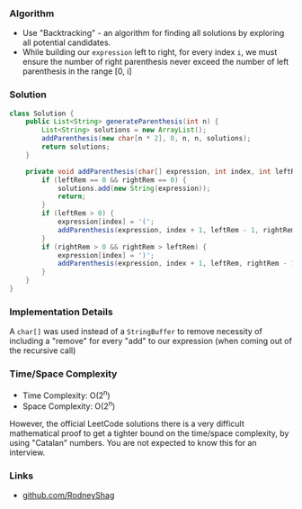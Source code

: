 ### Algorithm

- Use "Backtracking" - an algorithm for finding all solutions by exploring all potential candidates.
- While building our `expression` left to right, for every index `i`, we must ensure the number of right parenthesis never exceed the number of left parenthesis in the range [0, i]

### Solution

```java
class Solution {
    public List<String> generateParenthesis(int n) {
        List<String> solutions = new ArrayList();
        addParenthesis(new char[n * 2], 0, n, n, solutions);
        return solutions;
    }

    private void addParenthesis(char[] expression, int index, int leftRem, int rightRem, List<String> solutions) {
        if (leftRem == 0 && rightRem == 0) {
            solutions.add(new String(expression));
            return;
        }
        if (leftRem > 0) {
            expression[index] = '(';
            addParenthesis(expression, index + 1, leftRem - 1, rightRem, solutions);
        }
        if (rightRem > 0 && rightRem > leftRem) {
            expression[index] = ')';
            addParenthesis(expression, index + 1, leftRem, rightRem - 1, solutions);
        }
    }
}
```

### Implementation Details

A `char[]` was used instead of a `StringBuffer` to remove necessity of including a "remove" for every "add" to our expression (when coming out of the recursive call)

### Time/Space Complexity

-  Time Complexity: O(2<sup>n</sup>)
- Space Complexity: O(2<sup>n</sup>)

However, the official LeetCode solutions there is a very difficult mathematical proof to get a tighter bound on the time/space complexity, by using "Catalan" numbers. You are not expected to know this for an interview.

### Links

- [github.com/RodneyShag](https://github.com/RodneyShag)
